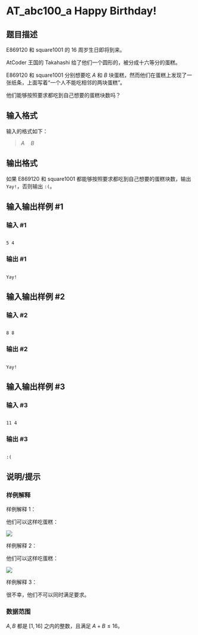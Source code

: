 # AT_abc100_a Happy Birthday!

## 题目描述

E869120 和 square1001 的 $16$ 周岁生日即将到来。

AtCoder 王国的 Takahashi 给了他们一个圆形的，被分成十六等分的蛋糕。

E869120 和 square1001 分别想要吃 $A$ 和 $B$ 块蛋糕，然而他们在蛋糕上发现了一张纸条，上面写着“一个人不能吃相邻的两块蛋糕”。

他们能够按照要求都吃到自己想要的蛋糕块数吗？

## 输入格式

输入的格式如下：

> $A\quad B$

## 输出格式

如果 E869120 和 square1001 都能够按照要求都吃到自己想要的蛋糕块数，输出 `Yay!`，否则输出 `:(`。

## 输入输出样例 #1

### 输入 #1

```
5 4
```

### 输出 #1

```
Yay!
```

## 输入输出样例 #2

### 输入 #2

```
8 8
```

### 输出 #2

```
Yay!
```

## 输入输出样例 #3

### 输入 #3

```
11 4
```

### 输出 #3

```
:(
```

## 说明/提示

### 样例解释

样例解释 $1$：

他们可以这样吃蛋糕：

![](https://img.atcoder.jp/abc100/e87fa456a900ac9ae36671ae8bd5eeea.png)

样例解释 $2$：

他们可以这样吃蛋糕：

![](https://img.atcoder.jp/abc100/a7989ac033e6ba86e14078864c20d9c5.png)

样例解释 $3$：

很不幸，他们不可以同时满足要求。

### 数据范围

$A,B$ 都是 $[1,16]$ 之内的整数，且满足 $A+B \le 16$。